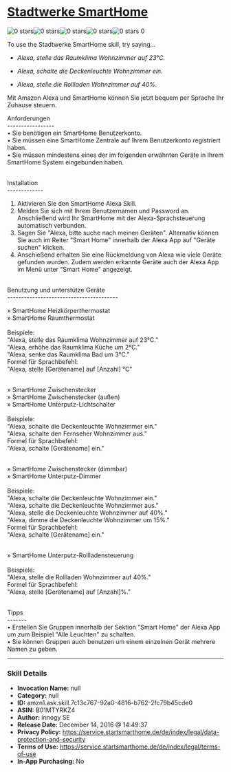 # [Stadtwerke SmartHome](http://alexa.amazon.com/#skills/amzn1.ask.skill.7c13c767-92a0-4816-b762-2fc79b45cde0)
![0 stars](../../images/ic_star_border_black_18dp_1x.png)![0 stars](../../images/ic_star_border_black_18dp_1x.png)![0 stars](../../images/ic_star_border_black_18dp_1x.png)![0 stars](../../images/ic_star_border_black_18dp_1x.png)![0 stars](../../images/ic_star_border_black_18dp_1x.png) 0

To use the Stadtwerke SmartHome skill, try saying...

* *Alexa, stelle das Raumklima Wohnzimmer auf 23°C.*

* *Alexa, schalte die Deckenleuchte Wohnzimmer ein.*

* *Alexa, stelle die Rollladen Wohnzimmer auf 40%.*

Mit Amazon Alexa und SmartHome können Sie jetzt bequem per Sprache Ihr Zuhause steuern.<br/>

Anforderungen<br/>
-----------------<br/>
• Sie benötigen ein SmartHome Benutzerkonto.<br/>
• Sie müssen eine SmartHome Zentrale auf Ihrem Benutzerkonto registriert haben.<br/>
• Sie müssen mindestens eines der im folgenden erwähnten Geräte in Ihrem SmartHome System eingebunden haben.<br/><br/>

Installation<br/>
-------------<br/>
1. Aktivieren Sie den SmartHome Alexa Skill.<br/>
2. Melden Sie sich mit Ihrem Benutzernamen und Password an. Anschließend wird Ihr SmartHome mit der Alexa-Sprachsteuerung automatisch verbunden.<br/>
3. Sagen Sie "Alexa, bitte suche nach meinen Geräten". Alternativ können Sie auch im Reiter "Smart Home" innerhalb der Alexa App auf "Geräte suchen" klicken.<br/>
4. Anschießend erhalten Sie eine Rückmeldung von Alexa wie viele Geräte gefunden wurden. Zudem werden erkannte Geräte auch der Alexa App im Menü unter "Smart Home" angezeigt.<br/><br/>

Benutzung und unterstütze Geräte<br/>
----------------------------------------<br/>

» SmartHome Heizkörperthermostat<br/>
» SmartHome Raumthermostat<br/><br/>
Beispiele:<br/>
"Alexa, stelle das Raumklima Wohnzimmer auf 23°C."<br/>
"Alexa, erhöhe das Raumklima Küche um 2°C."<br/>
"Alexa, senke das Raumklima Bad um 3°C."<br/>
Formel für Sprachbefehl:<br/>
"Alexa, stelle [Gerätename] auf [Anzahl] °C"<br/><br/>

» SmartHome Zwischenstecker<br/>
» SmartHome Zwischenstecker (außen)<br/>
» SmartHome Unterputz-Lichtschalter<br/><br/>
Beispiele:<br/>
"Alexa, schalte die Deckenleuchte Wohnzimmer ein."<br/>
"Alexa, schalte den Fernseher Wohnzimmer aus."<br/>
Formel für Sprachbefehl:<br/>
"Alexa, schalte [Gerätename] ein."<br/><br/>

» SmartHome Zwischenstecker (dimmbar)<br/>
» SmartHome Unterputz-Dimmer<br/><br/>
Beispiele:<br/>
"Alexa, schalte die Deckenleuchte Wohnzimmer ein."<br/>
"Alexa, schalte die Deckenleuchte Wohnzimmer aus."<br/>
"Alexa, stelle die Deckenleuchte Wohnzimmer auf 40%."<br/>
"Alexa, dimme die Deckenleuchte Wohnzimmer um 15%."<br/>
Formel für Sprachbefehl:<br/>
"Alexa, schalte [Gerätename] ein."<br/><br/>

» SmartHome Unterputz-Rollladensteuerung<br/><br/>
Beispiele:<br/>
"Alexa, stelle die Rollladen Wohnzimmer auf 40%."<br/>
Formel für Sprachbefehl:<br/>
"Alexa, stelle [Gerätename] auf [Anzahl]%."<br/><br/>

Tipps<br/>
-------<br/>
• Erstellen Sie Gruppen innerhalb der Sektion "Smart Home" der Alexa App um zum Beispiel "Alle Leuchten" zu schalten.<br/>
• Sie können Gruppen auch benutzen um einem einzelnen Gerät mehrere Namen zu geben.<br/>

***

### Skill Details

* **Invocation Name:** null
* **Category:** null
* **ID:** amzn1.ask.skill.7c13c767-92a0-4816-b762-2fc79b45cde0
* **ASIN:** B01MTYRKZ4
* **Author:** innogy SE
* **Release Date:** December 14, 2016 @ 14:49:37
* **Privacy Policy:** https://service.startsmarthome.de/de/index/legal/data-protection-and-security
* **Terms of Use:** https://service.startsmarthome.de/de/index/legal/terms-of-use
* **In-App Purchasing:** No
